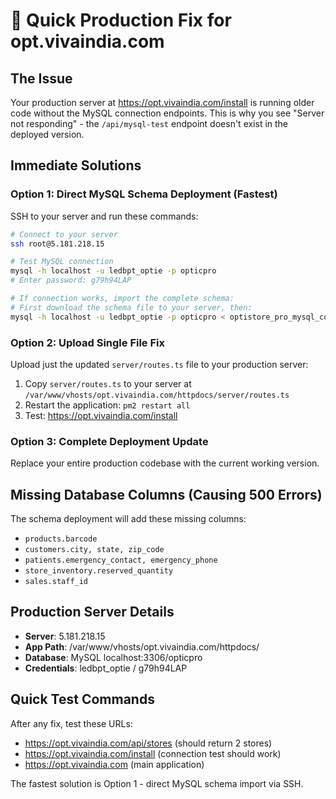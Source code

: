 # 🔧 Quick Production Fix for opt.vivaindia.com

## The Issue
Your production server at https://opt.vivaindia.com/install is running older code without the MySQL connection endpoints. This is why you see "Server not responding" - the `/api/mysql-test` endpoint doesn't exist in the deployed version.

## Immediate Solutions

### Option 1: Direct MySQL Schema Deployment (Fastest)
SSH to your server and run these commands:

```bash
# Connect to your server
ssh root@5.181.218.15

# Test MySQL connection
mysql -h localhost -u ledbpt_optie -p opticpro
# Enter password: g79h94LAP

# If connection works, import the complete schema:
# First download the schema file to your server, then:
mysql -h localhost -u ledbpt_optie -p opticpro < optistore_pro_mysql_complete.sql
```

### Option 2: Upload Single File Fix
Upload just the updated `server/routes.ts` file to your production server:

1. Copy `server/routes.ts` to your server at `/var/www/vhosts/opt.vivaindia.com/httpdocs/server/routes.ts`
2. Restart the application: `pm2 restart all`
3. Test: https://opt.vivaindia.com/install

### Option 3: Complete Deployment Update
Replace your entire production codebase with the current working version.

## Missing Database Columns (Causing 500 Errors)
The schema deployment will add these missing columns:
- `products.barcode`
- `customers.city, state, zip_code`
- `patients.emergency_contact, emergency_phone`
- `store_inventory.reserved_quantity`
- `sales.staff_id`

## Production Server Details
- **Server**: 5.181.218.15
- **App Path**: /var/www/vhosts/opt.vivaindia.com/httpdocs/
- **Database**: MySQL localhost:3306/opticpro
- **Credentials**: ledbpt_optie / g79h94LAP

## Quick Test Commands
After any fix, test these URLs:
- https://opt.vivaindia.com/api/stores (should return 2 stores)
- https://opt.vivaindia.com/install (connection test should work)
- https://opt.vivaindia.com (main application)

The fastest solution is Option 1 - direct MySQL schema import via SSH.